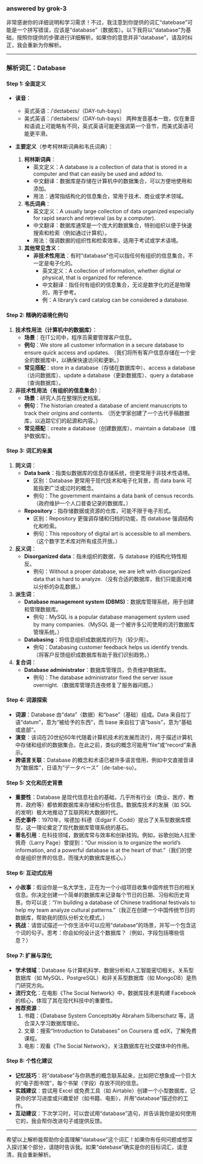 ### answered by grok-3
非常感谢你的详细说明和学习需求！不过，我注意到你提供的词汇“datebase”可能是一个拼写错误，应该是“database”（数据库）。以下我将以“database”为基础，按照你提供的步骤进行详细解析。如果你的意思并非“database”，请及时纠正，我会重新为你解析。

---

### **解析词汇：Database**

#### **Step 1: 全面定义**
- **读音**：
  - 英式英语：/ˈdeɪtəbeɪs/（DAY-tuh-bays）
  - 美式英语：/ˈdeɪtəbeɪs/（DAY-tuh-bays）
  两种发音基本一致，仅在重音和语调上可能略有不同，英式英语可能更强调第一个音节，而美式英语可能更平滑。

- **主要定义**（参考柯林斯词典和韦氏词典）：
  1. **柯林斯词典**：
     - 英文定义：A database is a collection of data that is stored in a computer and that can easily be used and added to.
     - 中文翻译：数据库是存储在计算机中的数据集合，可以方便地使用和添加。
     - 用法：通常指结构化的信息集合，常用于技术、商业或学术领域。
  2. **韦氏词典**：
     - 英文定义：A usually large collection of data organized especially for rapid search and retrieval (as by a computer).
     - 中文翻译：数据库通常是一个庞大的数据集合，特别组织以便于快速搜索和检索（例如通过计算机）。
     - 用法：强调数据的组织性和检索效率，适用于考试或学术语境。
  3. **其他常见含义**：
     - **非技术性用法**：有时“database”也可以指任何有组织的信息集合，不一定是电子化的。
       - 英文定义：A collection of information, whether digital or physical, that is organized for reference.
       - 中文翻译：指任何有组织的信息集合，无论是数字化的还是物理的，用于参考。
       - 例：A library’s card catalog can be considered a database.

#### **Step 2: 精确的语境化例句**
1. **技术性用法（计算机中的数据库）**：
   - **场景**：在IT公司中，程序员需要管理客户信息。
   - **例句**：We store all customer information in a secure database to ensure quick access and updates.
     （我们将所有客户信息存储在一个安全的数据库中，以确保快速访问和更新。）
   - **常见搭配**：store in a database（存储在数据库中）、access a database（访问数据库）、update a database（更新数据库）、query a database（查询数据库）。
2. **非技术性用法（有组织的信息集合）**：
   - **场景**：研究人员在整理历史档案。
   - **例句**：The historian created a database of ancient manuscripts to track their origins and contents.
     （历史学家创建了一个古代手稿数据库，以追踪它们的起源和内容。）
   - **常见搭配**：create a database（创建数据库）、maintain a database（维护数据库）。

#### **Step 3: 词汇的亲属**
1. **同义词**：
   - **Data bank**：指类似数据库的信息存储系统，但更常用于非技术性语境。
     - 区别：Database 更常用于现代技术和电子化背景，而 data bank 可能指更广泛或过时的概念。
     - 例句：The government maintains a data bank of census records.（政府维护一个人口普查记录的数据库。）
   - **Repository**：指存储数据或资源的仓库，可能不限于电子形式。
     - 区别：Repository 更强调存储和归档的功能，而 database 强调结构化和检索。
     - 例句：This repository of digital art is accessible to all members.（这个数字艺术库对所有成员开放。）
2. **反义词**：
   - **Disorganized data**：指未组织的数据，与 database 的结构化特性相反。
     - 例句：Without a proper database, we are left with disorganized data that is hard to analyze.（没有合适的数据库，我们只能面对难以分析的杂乱数据。）
3. **派生词**：
   - **Database management system (DBMS)**：数据库管理系统，用于创建和管理数据库。
     - 例句：MySQL is a popular database management system used by many companies.（MySQL 是一个被许多公司使用的流行数据库管理系统。）
   - **Databasing**：将信息组织成数据库的行为（较少用）。
     - 例句：Databasing customer feedback helps us identify trends.（将客户反馈组织成数据库有助于我们识别趋势。）
4. **复合词**：
   - **Database administrator**：数据库管理员，负责维护数据库。
     - 例句：The database administrator fixed the server issue overnight.（数据库管理员连夜修复了服务器问题。）

#### **Step 4: 词源探索**
- **词源**：Database 由“data”（数据）和“base”（基础）组成。Data 来自拉丁语“datum”，意为“被给予的东西”，而 base 来自拉丁语“basis”，意为“基础或底部”。
- **演变**：该词在20世纪60年代随着计算机技术的发展而流行，用于描述计算机中存储和组织的数据集合。在此之前，类似的概念可能用“file”或“record”来表示。
- **跨语言关联**：Database 的概念和术语已被许多语言借用，例如中文直接音译为“数据库”，日语为“データベース”（de-tabe-su）。

#### **Step 5: 文化和历史背景**
- **重要性**：Database 是现代信息社会的基础，几乎所有行业（商业、医疗、教育、政府等）都依赖数据库来存储和分析信息。数据库技术的发展（如 SQL 的发明）极大地推动了互联网和大数据时代。
- **历史事件**：1970年，埃德加·科德（Edgar F. Codd）提出了关系型数据库模型，这一理论奠定了现代数据库管理系统的基石。
- **著名引用**：在科技领域，数据库常与效率和创新挂钩。例如，谷歌创始人拉里·佩奇（Larry Page）曾提到：“Our mission is to organize the world’s information, and a powerful database is at the heart of that.”（我们的使命是组织世界的信息，而强大的数据库是核心。）

#### **Step 6: 互动式应用**
- **小故事**：假设你是一名大学生，正在为一个小组项目收集中国传统节日的相关信息。你决定创建一个简单的数据库来记录每个节日的日期、习俗和历史背景。你可以说：“I’m building a database of Chinese traditional festivals to help my team analyze cultural patterns.”（我正在创建一个中国传统节日的数据库，帮助我的团队分析文化模式。）
- **挑战**：请尝试描述一个你生活中可以应用“database”的场景，并写一个包含这个词的句子。思考：你会如何设计这个数据库？（例如，字段包括哪些信息？）

#### **Step 7: 扩展与深化**
- **学术领域**：Database 与计算机科学、数据分析和人工智能密切相关。关系型数据库（如 MySQL、PostgreSQL）和非关系型数据库（如 MongoDB）是热门研究方向。
- **流行文化**：在电影《The Social Network》中，数据库技术是构建 Facebook 的核心，体现了其在现代科技中的重要性。
- **推荐资源**：
  1. 书籍：《Database System Concepts》by Abraham Silberschatz 等，适合深入学习数据库理论。
  2. 文章：搜索“Introduction to Databases” on Coursera 或 edX，了解免费课程。
  3. 电影：观看《The Social Network》，关注数据库在社交媒体中的作用。

#### **Step 8: 个性化建议**
- **记忆技巧**：将“database”与你熟悉的概念联系起来，比如把它想象成一个巨大的“电子图书馆”，每个书架（字段）存放不同的信息。
- **实践建议**：尝试用 Excel 或免费工具（如 Airtable）创建一个小型数据库，记录你的学习进度或兴趣爱好（如书籍、电影），并用“database”描述你的工作。
- **互动建议**：下次学习时，可以尝试用“database”造句，并告诉我你是如何使用它的，我会帮你改进句子或提供反馈。

---

希望以上解析能帮助你全面理解“database”这个词汇！如果你有任何问题或想深入探讨某个部分，请随时告诉我。如果“datebase”确实是你的目标词汇，请澄清，我会重新解析。